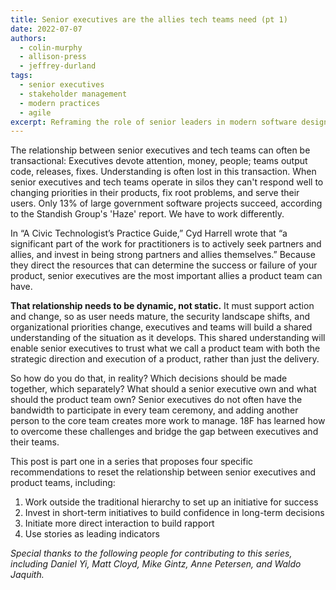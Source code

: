 ```yaml
---
title: Senior executives are the allies tech teams need (pt 1)
date: 2022-07-07
authors:
  - colin-murphy
  - allison-press
  - jeffrey-durland
tags:
  - senior executives
  - stakeholder management
  - modern practices
  - agile
excerpt: Reframing the role of senior leaders in modern software design
---
```

The relationship between senior executives and tech teams can often be transactional: Executives devote attention, money, people; teams output code, releases, fixes. Understanding is often lost in this transaction. When senior executives and tech teams operate in silos they can't respond well to changing priorities in their products, fix root problems, and serve their users. Only 13% of large government software projects succeed, according to the Standish Group's 'Haze' report. We have to work differently.

In “A Civic Technologist’s Practice Guide,” Cyd Harrell wrote that “a significant part of the work for practitioners is to actively seek partners and allies, and invest in being strong partners and allies themselves.” Because they direct the resources that can determine the success or failure of your product, senior executives are the most important allies a product team can have. 

**That relationship needs to be dynamic, not static.** It must support action and change, so as user needs mature, the security landscape shifts, and organizational priorities change, executives and teams will build a shared understanding of the situation as it develops. This shared understanding will enable senior executives to trust what we call a product team with both the strategic direction and execution of a product, rather than just the delivery. 

So how do you do that, in reality? Which decisions should be made together, which separately? What should a senior executive own and what should the product team own? Senior executives do not often have the bandwidth to participate in every team ceremony, and adding another person to the core team creates more work to manage. 18F has learned how to overcome these challenges and bridge the gap between executives and their teams. 

This post is part one in a series that proposes four specific recommendations to reset the relationship between senior executives and product teams, including:
1. Work outside the traditional hierarchy to set up an initiative for success
2. Invest in short-term initiatives to build confidence in long-term decisions
3. Initiate more direct interaction to build rapport
4. Use stories as leading indicators

_Special thanks to the following people for contributing to this series, including Daniel Yi, Matt Cloyd, Mike Gintz, Anne Petersen, and Waldo Jaquith._
